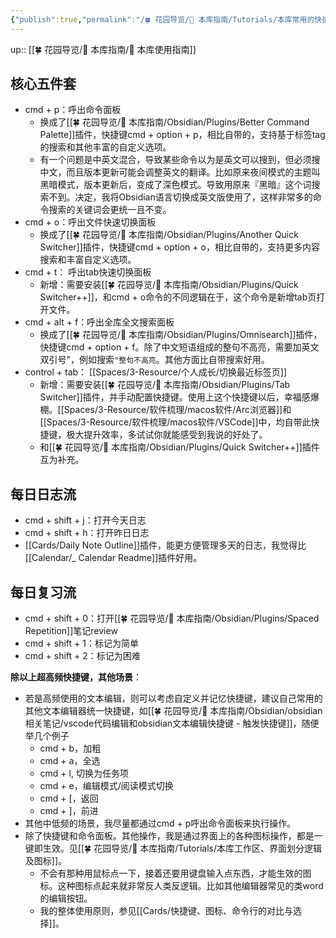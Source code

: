 ```yaml
---
{"publish":true,"permalink":"/🍀 花园导览/🧰 本库指南/Tutorials/本库常用的快捷键及作用.md","title":"本库常用的快捷键及作用","created":"2022-07-03","modified":"2023-03-14","cssclasses":""}
---
```


up:: [[🍀 花园导览/🧰 本库指南/🧰 本库使用指南]]

## **核心五件套**

- cmd + p：呼出命令面板
	- 换成了[[🍀 花园导览/🧰 本库指南/Obsidian/Plugins/Better Command Palette]]插件，快捷键cmd + option + p，相比自带的，支持基于标签tag的搜索和其他丰富的自定义选项。
	- 有一个问题是中英文混合，导致某些命令以为是英文可以搜到，但必须搜中文，而且版本更新可能会调整英文的翻译。比如原来夜间模式的主题叫黑暗模式，版本更新后，变成了深色模式。导致用原来『黑暗』这个词搜索不到。决定，我将Obsidian语言切换成英文版使用了，这样非常多的命令搜索的关键词会更统一且不变。
- cmd + o：呼出文件快速切换面板
	- 换成了[[🍀 花园导览/🧰 本库指南/Obsidian/Plugins/Another Quick Switcher]]插件，快捷键cmd + option + o，相比自带的，支持更多内容搜索和丰富自定义选项。
- cmd + t： 呼出tab快速切换面板
	- 新增：需要安装[[🍀 花园导览/🧰 本库指南/Obsidian/Plugins/Quick Switcher++]]，和cmd + o命令的不同逻辑在于，这个命令是新增tab页打开文件。
- cmd + alt + f：呼出全库全文搜索面板
	- 换成了[[🍀 花园导览/🧰 本库指南/Obsidian/Plugins/Omnisearch]]插件，快捷键cmd + option + f。除了中文短语组成的整句不高亮，需要加英文双引号"，例如搜索`"整句不高亮`。其他方面比自带搜索好用。
- control + tab： [[Spaces/3-Resource/个人成长/切换最近标签页]]
	- 新增：需要安装[[🍀 花园导览/🧰 本库指南/Obsidian/Plugins/Tab Switcher]]插件，并手动配置快捷键。使用上这个快捷键以后，幸福感爆棚。[[Spaces/3-Resource/软件梳理/macos软件/Arc浏览器]]和[[Spaces/3-Resource/软件梳理/macos软件/VSCode]]中，均自带此快捷键，极大提升效率，多试试你就能感受到我说的好处了。
	- 和[[🍀 花园导览/🧰 本库指南/Obsidian/Plugins/Quick Switcher++]]插件互为补充。

## **每日日志流**

- cmd + shift + j：打开今天日志
- cmd + shift + h：打开昨日日志
- [[Cards/Daily Note Outline]]插件，能更方便管理多天的日志，我觉得比[[Calendar/_ Calendar Readme]]插件好用。

## **每日复习流**

- cmd + shift + 0：打开[[🍀 花园导览/🧰 本库指南/Obsidian/Plugins/Spaced Repetition]]笔记review
- cmd + shift + 1：标记为简单
- cmd + shift + 2：标记为困难

**除以上超高频快捷键，其他场景**：

- 若是高频使用的文本编辑，则可以考虑自定义并记忆快捷键，建议自己常用的其他文本编辑器统一快捷键，如[[🍀 花园导览/🧰 本库指南/Obsidian/obsidian相关笔记/vscode代码编辑和obsidian文本编辑快捷键 - 触发快捷键]]，随便举几个例子
	- cmd + b，加粗
	- cmd + a，全选
	- cmd + l, 切换为任务项
	- cmd + e，编辑模式/阅读模式切换
	- cmd + \[，返回
	- cmd + \]，前进
- 其他中低频的场景，我尽量都通过cmd + p呼出命令面板来执行操作。
- 除了快捷键和命令面板。其他操作，我是通过界面上的各种图标操作，都是一键即生效。见[[🍀 花园导览/🧰 本库指南/Tutorials/本库工作区、界面划分逻辑及图标]]。
	- 不会有那种用鼠标点一下，接着还要用键盘输入点东西，才能生效的图标。这种图标点起来就非常反人类反逻辑。比如其他编辑器常见的类word的编辑按钮。
	- 我的整体使用原则，参见[[Cards/快捷键、图标、命令行的对比与选择]]。